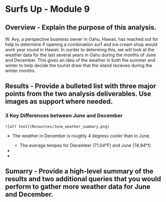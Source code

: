 # Surfs Up - Module 9

## Overview - Explain the purpose of this analysis.
W. Avy, a perspective business owner in Oahu, Hawaii, has reached out for help to determine if opening a combination surf and ice cream shop would work year round in Hawaii. In ourder to determing this, we will look at the weather data for the last several years in Oahu during the months of June and December. This gives an idea of the weather in both the summer and winter to help decide the tourist draw that the island recieves during the winter months. 

## Results - Provide a bulleted list with three major points from the two analysis deliverables. Use images as support where needed.
### 3 Key Differences between June and December

	![alt text](Resources/June_weather_summary.png)

- The weather in December is roughly 4 degress cooler than in June. 
    - The average tempes for December (71.04°F) and June (74.94°f) 

-

-

## Sumarry - Provide a high-level summary of the results and two additional queries that you would perform to gather more weather data for June and December.
